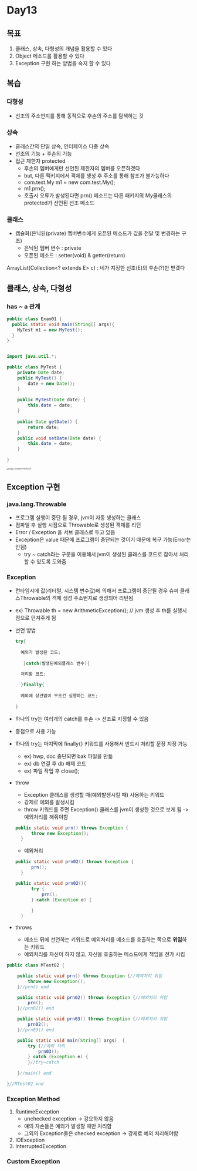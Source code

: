 # Day13

## 목표

1. 클래스, 상속, 다형성의 개념을 활용할 수 있다
2. Object 메소드를 활용할 수 있다 
3. Exception 구현 하는 방법을 숙지 할 수 있다 



## 복습

### 다형성

- 선조의 주소번지를 통해 동적으로 후손의 주소를 탐색하는 것 

### 상속

- 클래스간의 단일 상속, 인터페이스 다중 상속
- 선조의 기능 + 후손의 기능
- 접근 제한자 protected
  - 후손의 멤버에게만 선언된 제한자의 멤버를 오픈하겠다 
  - but, 다른 팩키지에서 객체를 생성 후 주소를 통해 참조가 불가능하다
  - com.test.My m1 = new com.test.My();
  - m1.prn();
  - 호출시 오류가 발생된다면 prn() 메소드는 다른 패키지의 My클래스의 protected가 선언된 선조 메소드 



### 클래스 

- 캡슐화(은닉된(private) 멤버변수에게 오픈된 메소드가 값을 전달 및 변경하는 구조)
  - 은닉된 멤버 변수 : private
  - 오픈된 메소드 : setter(void) & getter(return)



ArrayList(Collection<? extends E> c) : 네가 지정한 선조(E)의 후손(?)만 받겠다





## 클래스, 상속, 다형성



### has ~ a 관계

```java
public class Exam01 {
  public static void main(String[] args){
    MyTest m1 = new MyTest();
  }
}


import java.util.*;

public class MyTest {
	private Date date;
	public MyTest() {
		date = new Date();
	}
	
	public MyTest(Date date) {
		this.date = date;
	}
	
	public Date getDate() {
		return date;
	}
	public void setDate(Date date) {
		this.date = date;
	}
	
}

```

<img src="https://tva1.sinaimg.cn/large/007S8ZIlgy1ge88dj1dw0j31960rsh1r.jpg" alt="image-20200427135132037" style="zoom:33%;" /> 





## Exception 구현

### java.lang.Throwable

- 프로그램 실행이 중단 될 경우, jvm이 자동 생성하는 클래스
- 컴파일 후 실행 시점으로 Throwable로 생성된 객체를 리턴 
-  Error / Exception 을 서브 클래스로 두고 있음 
- Exception은 value 때문에 프로그램이 중단되는 것이기 때문에 복구 가능(Error는 안됨)
  - try ~ catch라는 구문을 이용해서 jvm이 생성된 클래스를 코드로 잡아서 처리할 수 있도록 도와줌



### Exception

- 런타임시에 값(리터럴, 시스템 변수값)에 의해서 프로그램이 중단될 경우 슈퍼 클래스Throwable의 객체 생성 주소번지로 생성되어 리턴됨 

- ex) Throwable th = new ArithmeticException(); // jvm 생성 후 th를 실행시점으로 던져주게 됨 

- 선언 방법

  ```java
  try{
    
    예외가 발생된 코드;
     
     }catch(발생된예외클래스 변수){
    
    처리할 코드;
  
  	}finally{
    
    예외에 상관없이 무조건 실행하는 코드;
    
  }
  ```

- 하나의 try는 여러개의 catch를 후손 -> 선조로 지정할 수 있음 
- 중첩으로 사용 가능 
- 하나의 try는 마지막에 finally{} 키워드를 사용해서 반드시 처리할 문장 지정 가능 
  - ex) hwp, doc 중단되면 bak 파일을 만듦
  - ex) db 연결 후 db 해제 코드 
  - ex) 파일 작업 후 close();

- throw 

  - Exception 클래스를 생성할 때(예외발생시킬 때) 사용하는 키워드 
  - 강제로 예외를 발생시킴
  - throw 키워드를 주면 Exception() 클래스를 jvm이 생성한 것으로 보게 됨 -> 예외처리를 해줘야함 

  ```java
  public static void prn() throws Exception {
  		throw new Exception(); 
  	}
  ```

  - 예외처리

  ```java
  public static void prn02() throws Exception {
  		prn();
  	}
  ```

  ```java
  public static void prn02(){
  		try {
  			prn();
  		} catch (Exception e) {
  			
  		}
  	}
  ```

  

- throws

  - 메소드 뒤에 선언하는 키워드로 예외처리를 메소드를 호출하는 쪽으로 **위임**하는 키워드 
  - 예외처리를 자신이 하지 않고, 자신을 호출하는 메소드에게 책임을 전가 시킴 

```java
public class MTest02 {

	public static void prn() throws Exception {//예외처리 위임
		throw new Exception(); 
	}//prn() end 

	public static void prn02() throws Exception {//예외처리 위임
		prn();
	}//prn02() end 

	public static void prn03() throws Exception {//예외처리 위임
		prn02();
	}//prn03() end 

	public static void main(String[] args)  {
		try {//예외 처리
			prn03();
		} catch (Exception e) {
		}//try~catch
		
	}//main() end 

}//MTest02 end 

```



### Exception Method

1. RuntimeException
   - unchecked exception -> 강요하지 않음
   - 얘의 자손들은 예외가 발생할 때만 처리함
   - 그외의 Exception들은 checked exception -> 강제로 예외 처리해야함 
2. IOException
3. InterruptedException



### Custom Exception 

